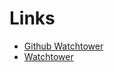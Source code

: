 # Links

- [Github Watchtower](https://github.com/containrrr/watchtower)
- [Watchtower](https://containrrr.dev/watchtower/)
